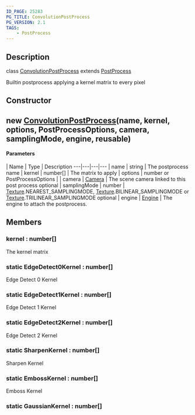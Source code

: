 ```yaml
---
ID_PAGE: 25283
PG_TITLE: ConvolutionPostProcess
PG_VERSION: 2.1
TAGS:
    - PostProcess
---
```

## Description

class [ConvolutionPostProcess](/classes/2.4/ConvolutionPostProcess) extends [PostProcess](/classes/2.4/PostProcess)

Builtin postprocess applying a kernel matrix to every pixel

## Constructor

## new [ConvolutionPostProcess](/classes/2.4/ConvolutionPostProcess)(name, kernel, options, PostProcessOptions, camera, samplingMode, engine, reusable)



#### Parameters
 | Name | Type | Description
---|---|---|---
 | name | string |    The postprocess name
 | kernel | number[] |    The matrix to apply
 | options | number or PostProcessOptions | 
 | camera | [Camera](/classes/2.4/Camera) |    The scene camera linked to this post process
optional | samplingMode | number |    [Texture](/classes/2.4/Texture).NEAREST_SAMPLINGMODE, [Texture](/classes/2.4/Texture).BILINEAR_SAMPLINGMODE or [Texture](/classes/2.4/Texture).TRILINEAR_SAMPLINGMODE
optional | engine | [Engine](/classes/2.4/Engine) |    The engine to attach the postprocess.
## Members

### kernel : number[]

The kernel matrix

### static EdgeDetect0Kernel : number[]

Edge Detect 0 Kernel

### static EdgeDetect1Kernel : number[]

Edge Detect 1 Kernel

### static EdgeDetect2Kernel : number[]

Edge Detect 2 Kernel

### static SharpenKernel : number[]

Sharpen Kernel

### static EmbossKernel : number[]

Emboss Kernel

### static GaussianKernel : number[]



